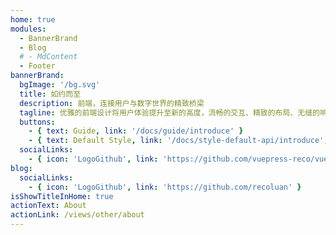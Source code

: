 ```yaml
---
home: true
modules:
  - BannerBrand
  - Blog
  # - MdContent
  - Footer
bannerBrand:
  bgImage: '/bg.svg'
  title: 如约而至
  description: 前端，连接用户与数字世界的精致桥梁
  tagline: 优雅的前端设计将用户体验提升至新的高度，流畅的交互、精致的布局、无缝的响应。代码不仅是功能的实现，更是一种优雅的表达，让每一个页面成为视觉盛宴
  buttons:
    - { text: Guide, link: '/docs/guide/introduce' }
    - { text: Default Style, link: '/docs/style-default-api/introduce', type: 'plain' }
  socialLinks:
    - { icon: 'LogoGithub', link: 'https://github.com/vuepress-reco/vuepress-theme-reco' }
blog:
  socialLinks:
    - { icon: 'LogoGithub', link: 'https://github.com/recoluan' }
isShowTitleInHome: true
actionText: About
actionLink: /views/other/about
---
```


